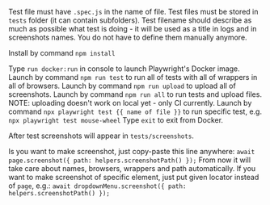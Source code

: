 Test file must have `.spec.js` in the name of file.
Test files must be stored in `tests` folder  (it can contain subfolders).
Test filename should describe as much as possible what test is doing - it will be used as a title in logs and in screenshots names. You do not have to define them manually anymore.

Install by command `npm install`

Type `run docker:run` in console to launch Playwright's Docker image.
Launch by command `npm run test` to run all of tests with all of wrappers in all of browsers.
Launch by command `npm run upload` to upload all of screenshots.
Launch by command `npm run all` to run tests and upload files.
NOTE: uploading doesn't work on local yet - only CI currently.
Launch by command `npx playwright test {{ name of file }}` to run specific test, e.g. `npx playwright test mouse-wheel`
Type `exit` to exit from Docker.

After test screenshots will appear in `tests/screenshots`.

Is you want to make screenshot, just copy-paste this line anywhere:
`await page.screenshot({ path: helpers.screenshotPath() });`
From now it will take care about names, browsers, wrappers and path automatically.
If you want to make screenshot of specific element, just put given locator instead of `page`, e.g.:
`await dropdownMenu.screenshot({ path: helpers.screenshotPath() });`